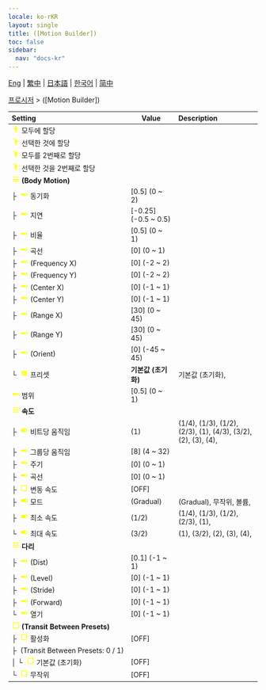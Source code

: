 ```yaml
---
locale: ko-rKR
layout: single
title: ([Motion Builder])
toc: false
sidebar:
  nav: "docs-kr"
---
```

[Eng](/dancexr/menu/2025.4/motion/motion_builder) | [繁中](/tw/dancexr/menu/2025.4/motion/motion_builder) | [日本語](/jp/dancexr/menu/2025.4/motion/motion_builder) | [한국어](/kr/dancexr/menu/2025.4/motion/motion_builder) | [简中](/zh/dancexr/menu/2025.4/motion/motion_builder)

[프로시저](../menu#프로시저) > ([Motion Builder])



| Setting | Value | Description |
| :--- | --- | :--- |
|<nobr> ![motion icon](/images/icon/ic_motion.png)  모두에 할당</nobr>|| 
|<nobr> ![motion icon](/images/icon/ic_motion.png)  선택한 것에 할당</nobr>|| 
|<nobr> ![motion icon](/images/icon/ic_motion.png)  모두를 2번째로 할당</nobr>|| 
|<nobr> ![motion icon](/images/icon/ic_motion.png)  선택한 것을 2번째로 할당</nobr>|| 
|<nobr> ![tune icon](/images/icon/ic_tune.png)  <b>(Body Motion)</b></nobr>| | 
|<nobr>├&nbsp; ![slider icon](/images/icon/ic_slider.png)  동기화</nobr>| [0.5] (0 ~ 2) | 
|<nobr>├&nbsp; ![slider icon](/images/icon/ic_slider.png)  지연</nobr>| [-0.25] (-0.5 ~ 0.5) | 
|<nobr>├&nbsp; ![slider icon](/images/icon/ic_slider.png)  비율</nobr>| [0.5] (0 ~ 1) | 
|<nobr>├&nbsp; ![slider icon](/images/icon/ic_slider.png)  곡선</nobr>| [0] (0 ~ 1) | 
|<nobr>├&nbsp; ![slider icon](/images/icon/ic_slider.png)  (Frequency X)</nobr>| [0] (-2 ~ 2) | 
|<nobr>├&nbsp; ![slider icon](/images/icon/ic_slider.png)  (Frequency Y)</nobr>| [0] (-2 ~ 2) | 
|<nobr>├&nbsp; ![slider icon](/images/icon/ic_slider.png)  (Center X)</nobr>| [0] (-1 ~ 1) | 
|<nobr>├&nbsp; ![slider icon](/images/icon/ic_slider.png)  (Center Y)</nobr>| [0] (-1 ~ 1) | 
|<nobr>├&nbsp; ![slider icon](/images/icon/ic_slider.png)  (Range X)</nobr>| [30] (0 ~ 45) | 
|<nobr>├&nbsp; ![slider icon](/images/icon/ic_slider.png)  (Range Y)</nobr>| [30] (0 ~ 45) | 
|<nobr>├&nbsp; ![slider icon](/images/icon/ic_slider.png)  (Orient)</nobr>| [0] (-45 ~ 45) | 
|<nobr>└&nbsp; ![list icon](/images/icon/ic_list.png)  프리셋</nobr>| **기본값 (초기화)** | 기본값 (초기화),  |
|<nobr> ![slider icon](/images/icon/ic_slider.png)  범위</nobr>| [0.5] (0 ~ 1) | 
|<nobr> ![tune icon](/images/icon/ic_tune.png)  <b>속도</b></nobr>| | 
|<nobr>├&nbsp; ![toggle_on icon](/images/icon/ic_toggle_on.png)  비트당 움직임</nobr>| (1) | (1/4), (1/3), (1/2), (2/3), (1), (4/3), (3/2), (2), (3), (4), 
|<nobr>├&nbsp; ![slider icon](/images/icon/ic_slider.png)  그룹당 움직임</nobr>| [8] (4 ~ 32) | 
|<nobr>├&nbsp; ![slider icon](/images/icon/ic_slider.png)  주기</nobr>| [0] (0 ~ 1) | 
|<nobr>├&nbsp; ![slider icon](/images/icon/ic_slider.png)  곡선</nobr>| [0] (0 ~ 1) | 
|<nobr>├&nbsp; ![check_off icon](/images/icon/ic_check_off.png)  변동 속도</nobr>| [OFF] | 
|<nobr>├&nbsp; ![toggle_on icon](/images/icon/ic_toggle_on.png)  모드</nobr>| (Gradual) | (Gradual), 무작위, 볼륨, 
|<nobr>├&nbsp; ![toggle_on icon](/images/icon/ic_toggle_on.png)  최소 속도</nobr>| (1/2) | (1/4), (1/3), (1/2), (2/3), (1), 
|<nobr>└&nbsp; ![toggle_on icon](/images/icon/ic_toggle_on.png)  최대 속도</nobr>| (3/2) | (1), (3/2), (2), (3), (4), 
|<nobr> ![tune icon](/images/icon/ic_tune.png)  <b>다리</b></nobr>| | 
|<nobr>├&nbsp; ![slider icon](/images/icon/ic_slider.png)  (Dist)</nobr>| [0.1] (-1 ~ 1) | 
|<nobr>├&nbsp; ![slider icon](/images/icon/ic_slider.png)  (Level)</nobr>| [0] (-1 ~ 1) | 
|<nobr>├&nbsp; ![slider icon](/images/icon/ic_slider.png)  (Stride)</nobr>| [0] (-1 ~ 1) | 
|<nobr>├&nbsp; ![slider icon](/images/icon/ic_slider.png)  (Forward)</nobr>| [0] (-1 ~ 1) | 
|<nobr>└&nbsp; ![slider icon](/images/icon/ic_slider.png)  열기</nobr>| [0] (-1 ~ 1) | 
|<nobr> ![check_off icon](/images/icon/ic_check_off.png)  <b>(Transit Between Presets)</b></nobr>| | 
|<nobr>├&nbsp; ![check_off icon](/images/icon/ic_check_off.png)  활성화</nobr>| [OFF] | 
|<nobr>├&nbsp; (Transit Between Presets: 0 / 1)</nobr>|| 
|<nobr>│&nbsp;└&nbsp; ![check_off icon](/images/icon/ic_check_off.png)  기본값 (초기화)</nobr>| [OFF] | 
|<nobr>└&nbsp; ![check_off icon](/images/icon/ic_check_off.png)  무작위</nobr>| [OFF] | 
